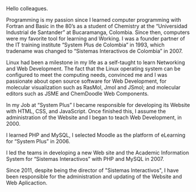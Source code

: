 Hello colleagues.

Programming is my passion since I learned computer programming with Fortran and Basic in the 80’s as a student of Chemistry at the “Universidad Industrial de Santander” at Bucaramanga, Colombia. Since then, computers were my favorite tool for learning and Working.  I was a  founder partner of the IT training institute “System Plus de Colombia” in 1993, which tradename was changed to “Sistemas Interactivos de Colombia” in 2007.

Linux had been a milestone in my life as a self-taught to learn Networking and Web Development. The fact that the Linux operating system can be configured to meet the computing needs, convinced me and I was passionate about open source software for Web Development, for molecular visualization such as RasMol, Jmol and JSmol; and molecular editors such as JSME and ChemDoodle Web Components.

In my Job at “System Plus” I became responsible for developing its Website with HTML, CSS, and JavaScript. Once finished this, I assume the administration of the Website and I began to teach Web Development, in 2000.  

I learned PHP and MySQL, I selected Moodle as the platform of eLearning for “System Plus” in 2006. 

I led the teams in developing a new Web site and the Academic Information System for “Sistemas Interactivos” with PHP and MySQL in 2007. 

Since 2011, despite being the director of "Sistemas Interactivos", I have been responsible for the administration and updating of the Website and Web Aplicaction.
